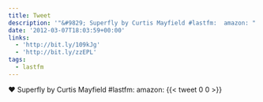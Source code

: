 ```yaml
---
title: Tweet
description: '"&#9829; Superfly by Curtis Mayfield #lastfm:  amazon: "'
date: '2012-03-07T18:03:59+00:00'
links:
  - 'http://bit.ly/109kJg'
  - 'http://bit.ly/zzEPL'
tags:
  - lastfm
---
```

&#9829; Superfly by Curtis Mayfield #lastfm:  amazon: 
      {{< tweet 0 0 >}}
    
